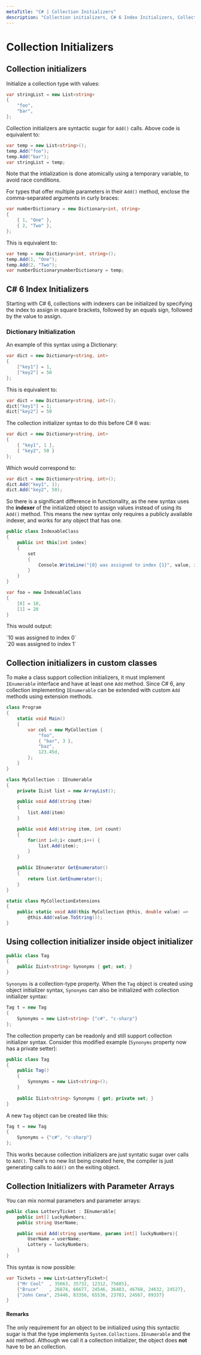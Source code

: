 ```yaml
---
metaTitle: "C# | Collection Initializers"
description: "Collection initializers, C# 6 Index Initializers, Collection initializers in custom classes, Using collection initializer inside object initializer, Collection Initializers with Parameter Arrays"
---
```


# Collection Initializers



## Collection initializers


Initialize a collection type with values:

```cs
var stringList = new List<string>
{
    "foo",
    "bar",
};

```

Collection initializers are syntactic sugar for `Add()` calls. Above code is equivalent to:

```cs
var temp = new List<string>();
temp.Add("foo");
temp.Add("bar");
var stringList = temp;

```

Note that the intialization is done atomically using a temporary variable, to avoid race conditions.

For types that offer multiple parameters in their `Add()` method, enclose the comma-separated arguments in curly braces:

```cs
var numberDictionary = new Dictionary<int, string>
{
    { 1, "One" },
    { 2, "Two" },
};

```

This is equivalent to:

```cs
var temp = new Dictionary<int, string>();
temp.Add(1, "One");
temp.Add(2, "Two");
var numberDictionarynumberDictionary = temp;

```



## C# 6 Index Initializers


Starting with C# 6, collections with indexers can be initialized by specifying the index to assign in square brackets, followed by an equals sign, followed by the value to assign.

### Dictionary Initialization

An example of this syntax using a Dictionary:

```cs
var dict = new Dictionary<string, int>
{
    ["key1"] = 1,
    ["key2"] = 50
};

```

This is equivalent to:

```cs
var dict = new Dictionary<string, int>();
dict["key1"] = 1;
dict["key2"] = 50

```

The collection initializer syntax to do this before C# 6 was:

```cs
var dict = new Dictionary<string, int>
{
    { "key1", 1 },
    { "key2", 50 }
};

```

Which would correspond to:

```cs
var dict = new Dictionary<string, int>();
dict.Add("key1", 1);
dict.Add("key2", 50);

```

So there is a significant difference in functionality, as the new syntax uses the **indexer** of the initialized object to assign values instead of using its `Add()` method. This means the new syntax only requires a publicly available indexer, and works for any object that has one.

```cs
public class IndexableClass
{
    public int this[int index]
    {
        set 
        { 
            Console.WriteLine("{0} was assigned to index {1}", value, index);
        }
    }
}

var foo = new IndexableClass
{
    [0] = 10,
    [1] = 20
}

```

This would output:

> 
<p>`10 was assigned to index 0`<br/>
`20 was assigned to index 1`</p>




## Collection initializers in custom classes


To make a class support collection initializers, it must implement `IEnumerable` interface and have at least one `Add` method. Since C# 6, any collection implementing `IEnumerable` can be extended with custom `Add` methods using extension methods.

```cs
class Program
{
    static void Main()
    {
        var col = new MyCollection {
            "foo",
            { "bar", 3 },
            "baz",
            123.45d,
        };
    }
}

class MyCollection : IEnumerable
{
    private IList list = new ArrayList();

    public void Add(string item)
    {
        list.Add(item)
    }

    public void Add(string item, int count)
    {
        for(int i=0;i< count;i++) {
            list.Add(item);
        }
    }

    public IEnumerator GetEnumerator()
    {
        return list.GetEnumerator();
    }
}

static class MyCollectionExtensions
{
    public static void Add(this MyCollection @this, double value) => 
        @this.Add(value.ToString());
}

```



## Using collection initializer inside object initializer


```cs
public class Tag
{
    public IList<string> Synonyms { get; set; }
}

```

`Synonyms` is a collection-type property. When the `Tag` object is created using object initializer syntax, `Synonyms` can also be initialized with collection initializer syntax:

```cs
Tag t = new Tag 
{
    Synonyms = new List<string> {"c#", "c-sharp"}
};

```

The collection property can be readonly and still support collection initializer syntax. Consider this modified example (`Synonyms` property now has a private setter):

```cs
public class Tag
{
    public Tag()
    {
        Synonyms = new List<string>();
    }
    
    public IList<string> Synonyms { get; private set; }
}

```

A new `Tag` object can be created like this:

```cs
Tag t = new Tag 
{
    Synonyms = {"c#", "c-sharp"}
};

```

This works because collection initializers are just syntatic sugar over calls to `Add()`. There's no new list being created here, the compiler is just generating calls to `Add()` on the exiting object.



## Collection Initializers with Parameter Arrays


You can mix normal parameters and parameter arrays:

```cs
public class LotteryTicket : IEnumerable{
    public int[] LuckyNumbers;
    public string UserName;

    public void Add(string userName, params int[] luckyNumbers){
        UserName = userName;
        Lottery = luckyNumbers;
    }
}

```

This syntax is now possible:

```cs
var Tickets = new List<LotteryTicket>{
    {"Mr Cool"  , 35663, 35732, 12312, 75685},
    {"Bruce"    , 26874, 66677, 24546, 36483, 46768, 24632, 24527},
    {"John Cena", 25446, 83356, 65536, 23783, 24567, 89337}
}

```



#### Remarks


The only requirement for an object to be initialized using this syntactic sugar is that the type implements `System.Collections.IEnumerable` and the `Add` method. Although we call it a collection initializer, the object does **not** have to be an collection.

